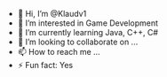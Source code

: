 - 👋 Hi, I’m @Klaudv1
- 👀 I’m interested in Game Development
- 🌱 I’m currently learning Java, C++, C#
- 💞️ I’m looking to collaborate on ...
- 📫 How to reach me ...
- ⚡ Fun fact: Yes

<!---
Klaudv1/Klaudv1 is a ✨ special ✨ repository because its `README.md` (this file) appears on your GitHub profile.
You can click the Preview link to take a look at your changes.
--->
